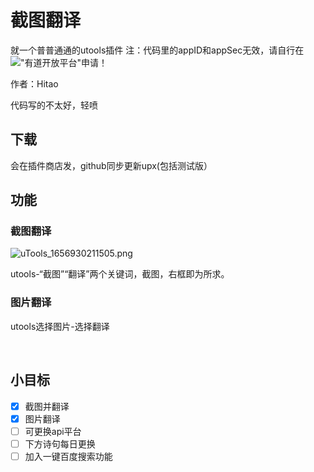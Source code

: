 # 截图翻译

就一个普普通通的utools插件
注：代码里的appID和appSec无效，请自行在!["有道开放平台"](https://ai.youdao.com/)申请！

作者：Hitao

代码写的不太好，轻喷

## 下载

会在插件商店发，github同步更新upx(包括测试版）

## 功能

### 截图翻译

![uTools_1656930211505.png](attachment:2cdc80f52d3bb731b7f96f30fbb62658)

utools-“截图”“翻译”两个关键词，截图，右框即为所求。

### 图片翻译

utools选择图片-选择翻译

<br/>

## 小目标

- [x] 截图并翻译
- [x] 图片翻译
- [ ] 可更换api平台
- [ ] 下方诗句每日更换
- [ ] 加入一键百度搜索功能